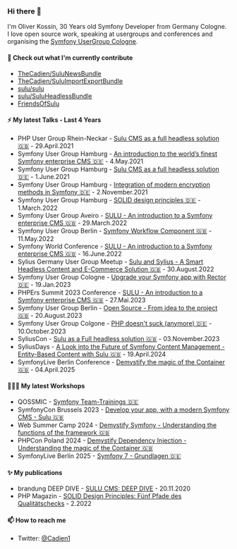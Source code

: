 ### Hi there 👋

I'm Oliver Kossin, 30 Years old Symfony Developer from Germany Cologne. 
I love open source work, speaking at usergroups and conferences and organising the [Symfony UserGroup Cologne](https://www.meetup.com/de-DE/sfugcgn/).

#### 👷 Check out what I'm currently contribute
- [TheCadien/SuluNewsBundle](https://github.com/TheCadien/SuluNewsBundle)
- [TheCadien/SuluImportExportBundle](https://github.com/TheCadien/SuluImportExportBundle)
- [sulu/sulu](https://github.com/sulu/sulu)
- [sulu/SuluHeadlessBundle](https://github.com/sulu/SuluHeadlessBundle)
- [FriendsOfSulu](https://github.com/FriendsOfSulu)

#### ⚡ My latest Talks - Last 4 Years
- PHP User Group Rhein-Neckar - [Sulu CMS as a full headless solution 🇬🇧](https://www.meetup.com/de-DE/phpug-rhein-neckar/events/275304491/) - 29.April.2021
- Symfony User Group Hamburg - [An introduction to the world’s finest Symfony enterprise CMS 🇩🇪](https://www.meetup.com/de-DE/sfughh/events/xqdjjrycchbgb/) - 4.May.2021
- Symfony User Group Hamburg - [Sulu CMS as a full headless solution 🇩🇪](https://www.meetup.com/de-DE/sfughh/events/xqdjjryccjbcb/) - 1.June.2021
- Symfony User Group Hamburg - [Integration of modern encryption methods in Symfony 🇩🇪](https://www.meetup.com/de-DE/sfughh/events/xqdjjryccpbdb/) - 2.November.2021
- Symfony User Group Hamburg - [SOLID design principles 🇩🇪](https://www.meetup.com/de-DE/sfughh/events/hdvhqsydcfbcb/) - 1.March.2022
- Symfony User Group Aveiro - [SULU - An introduction to a Symfony enterprise CMS 🇬🇧](https://www.meetup.com/de-DE/sfugaveiro/events/284155643/) - 29.March.2022
- Symfony User Group Berlin - [Symfony Workflow Component 🇬🇧](https://www.meetup.com/de-DE/sfugberlin/events/285591723/) - 11.May.2022
- Symfony World Conference - [SULU - An introduction to a Symfony enterprise CMS 🇬🇧](https://live.symfony.com/2022-world-summer/) - 16.June.2022
- Sylius Germany User Group Meetup - [Sulu and Sylius - A Smart Headless Content and E-Commerce Solution 🇬🇧](http://meetup.com/sylius-germany/events/287691577/) - 30.August.2022
- Symfony User Group Cologne - [Upgrade your Symfony app with Rector 🇩🇪](https://www.meetup.com/de-DE/sfugcgn/events/290308810/) - 19.Jan.2023
- PHPErs Summit 2023 Conference - [SULU - An introduction to a Symfony enterprise CMS 🇬🇧](https://summit.phpers.pl/) - 27.Mai.2023 
- Symfony User Group Berlin - [Open Source - From idea to the project 🇬🇧](https://www.meetup.com/sfugberlin/events/295483905/) - 20.August.2023 
- Symfony User Group Colgone - [PHP doesn't suck (anymore) 🇩🇪](https://www.meetup.com/sfugberlin/events/295483905/) - 10.October.2023
- SyliusCon - [Sulu as a Full headless solution 🇬🇧](https://sylius.com/conference/) - 03.November.2023
- SyliusDays - [A Look into the Future of Symfony Content Management - Entity-Based Content with Sulu 🇬🇧](https://sylius.com/sylius-days/) - 19.April.2024
- SymfonyLive Berlin Conference - [Demystify the magic of the Container 🇬🇧](https://live.symfony.com/2025-berlin/schedule/demystify-the-magic-of-the-container) - 04.April.2025

#### 👨🏻‍🏫 My latest Workshops 
- QOSSMIC - [Symfony Team-Trainings 🇩🇪](https://www.qossmic.com/services/symfony-trainings)
- SymfonyCon Brussels 2023 - [Develop your app, with a modern Symfony CMS - Sulu 🇬🇧](https://live.symfony.com/2023-brussels-con/workshop/develop-your-app-with-a-modern-symfony-cms-sulu)
- Web Summer Camp 2024 - [Demystify Symfony - Understanding the functions of the framework 🇬🇧](https://websummercamp.com/2024/workshop/demystify-symfony-understanding-the-functions-of-the-framework)
- PHPCon Poland 2024 - [Demystify Dependency Injection - Understanding the magic of the Container 🇬🇧](https://2024.phpcon.pl/en/)
- SymfonyLive Berlin 2025 - [Symfony 7 - Grundlagen 🇩🇪](https://live.symfony.com/2025-berlin/workshop/symfony-7-grundlagen)

#### ✨ My publications
- brandung DEEP DIVE - [SULU CMS: DEEP DIVE](https://www.agentur-brandung.de/agentur/news/detail/sulu-cms-deep-dive/) - 20.11.2020
- PHP Magazin - [SOLID Design Principles: Fünf Pfade des Qualitätschecks](https://entwickler.de/magazine-ebooks/php-magazin/php-magazin-php-magazin-22022) - 2.2022

#### 📫 How to reach me

- Twitter: [@Cadien1](https://twitter.com/Cadien1)
